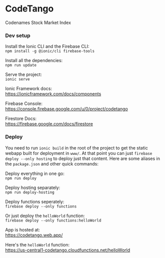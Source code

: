 # CodeTango

Codenames Stock Market Index

### Dev setup

Install the Ionic CLI and the Firebase CLI:  
`npm install -g @ionic/cli firebase-tools`

Install all the dependencies:  
`npm run update` 

Serve the project:  
`ionic serve`

Ionic Framework docs:  
https://ionicframework.com/docs/components

Firebase Console:  
https://console.firebase.google.com/u/0/project/codetango

Firestore Docs:  
https://firebase.google.com/docs/firestore

### Deploy

You need to run `ionic build` in the root of the project to get the static webapp built for deployment in `www/`. At that point you can just `firebase deploy --only hosting` to deploy just that content. Here are some aliases in the `package.json` and other quick commands:

Deploy everything in one go:  
`npm run deploy`

Deploy hosting separately:  
`npm run deploy-hosting`

Deploy functions seperately:  
`firebase deploy --only functions`  

Or just deploy the `helloWorld` function:  
`firebase deploy --only functions:helloWorld`  

App is hosted at:  
https://codetango.web.app/

Here's the `helloWorld` function:  
https://us-central1-codetango.cloudfunctions.net/helloWorld
